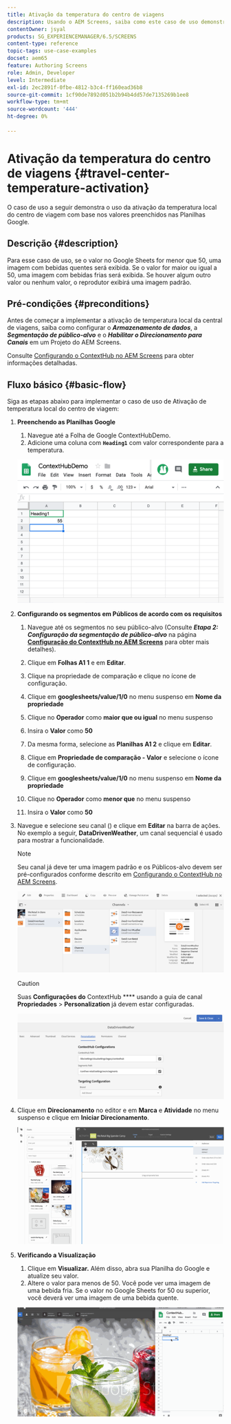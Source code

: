 ```yaml
---
title: Ativação da temperatura do centro de viagens
description: Usando o AEM Screens, saiba como este caso de uso demonstra o uso da ativação da temperatura local do centro de viagem com base nos valores preenchidos nas Planilhas Google.
contentOwner: jsyal
products: SG_EXPERIENCEMANAGER/6.5/SCREENS
content-type: reference
topic-tags: use-case-examples
docset: aem65
feature: Authoring Screens
role: Admin, Developer
level: Intermediate
exl-id: 2ec2891f-0fbe-4812-b3c4-ff160ead36b8
source-git-commit: 1cf90de7892d051b2b94b4dd57de7135269b1ee8
workflow-type: tm+mt
source-wordcount: '444'
ht-degree: 0%

---
```


# Ativação da temperatura do centro de viagens {#travel-center-temperature-activation}

O caso de uso a seguir demonstra o uso da ativação da temperatura local do centro de viagem com base nos valores preenchidos nas Planilhas Google.

## Descrição {#description}

Para esse caso de uso, se o valor no Google Sheets for menor que 50, uma imagem com bebidas quentes será exibida. Se o valor for maior ou igual a 50, uma imagem com bebidas frias será exibida. Se houver algum outro valor ou nenhum valor, o reprodutor exibirá uma imagem padrão.

## Pré-condições {#preconditions}

Antes de começar a implementar a ativação de temperatura local da central de viagens, saiba como configurar o ***Armazenamento de dados***, a ***Segmentação de público-alvo*** e o ***Habilitar o Direcionamento para Canais*** em um Projeto do AEM Screens.

Consulte [Configurando o ContextHub no AEM Screens](configuring-context-hub.md) para obter informações detalhadas.

## Fluxo básico {#basic-flow}

Siga as etapas abaixo para implementar o caso de uso de Ativação de temperatura local do centro de viagem:

1. **Preenchendo as Planilhas Google**

   1. Navegue até a Folha de Google ContextHubDemo.
   1. Adicione uma coluna com **`Heading1`** com valor correspondente para a temperatura.

   ![screen_shot_2019-05-08at112911am](assets/screen_shot_2019-05-08at112911am.png)

1. **Configurando os segmentos em Públicos de acordo com os requisitos**

   1. Navegue até os segmentos no seu público-alvo (Consulte ***Etapa 2: Configuração da segmentação de público-alvo*** na página **[Configuração do ContextHub no AEM Screens](configuring-context-hub.md)** para obter mais detalhes).

   1. Clique em **Folhas A1 1** e em **Editar**.

   1. Clique na propriedade de comparação e clique no ícone de configuração.
   1. Clique em **googlesheets/value/1/0** no menu suspenso em **Nome da propriedade**

   1. Clique no **Operador** como **maior que ou igual** no menu suspenso

   1. Insira o **Valor** como **50**

   1. Da mesma forma, selecione as **Planilhas A1 2** e clique em **Editar**.

   1. Clique em **Propriedade de comparação - Valor** e selecione o ícone de configuração.
   1. Clique em **googlesheets/value/1/0** no menu suspenso em **Nome da propriedade**

   1. Clique no **Operador** como **menor que** no menu suspenso

   1. Insira o **Valor** como **50**

1. Navegue e selecione seu canal () e clique em **Editar** na barra de ações. No exemplo a seguir, **DataDrivenWeather**, um canal sequencial é usado para mostrar a funcionalidade.

   >[!NOTE]
   >
   >Seu canal já deve ter uma imagem padrão e os Públicos-alvo devem ser pré-configurados conforme descrito em [Configurando o ContextHub no AEM Screens](configuring-context-hub.md).

   ![screen_shot_2019-05-08at113022am](assets/screen_shot_2019-05-08at113022am.png)

   >[!CAUTION]
   >
   >Suas **Configurações do** ContextHub **** usando a guia de canal **Propriedades** > **Personalization** já devem estar configuradas.

   ![screen_shot_2019-05-08at114106am](assets/screen_shot_2019-05-08at114106am.png)

1. Clique em **Direcionamento** no editor e em **Marca** e **Atividade** no menu suspenso e clique em **Iniciar Direcionamento**.

   ![nova_atividade3](assets/new_activity3.gif)

1. **Verificando a Visualização**

   1. Clique em **Visualizar.** Além disso, abra sua Planilha do Google e atualize seu valor.
   1. Altere o valor para menos de 50. Você pode ver uma imagem de uma bebida fria. Se o valor no Google Sheets for 50 ou superior, você deverá ver uma imagem de uma bebida quente.

   ![resultado3](assets/result3.gif)
